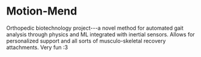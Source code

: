# Motion-Mend
Orthopedic biotechnology project---a novel method for automated gait analysis through physics and ML integrated with inertial sensors. Allows for personalized support and all sorts of musculo-skeletal recovery attachments. Very fun :3
